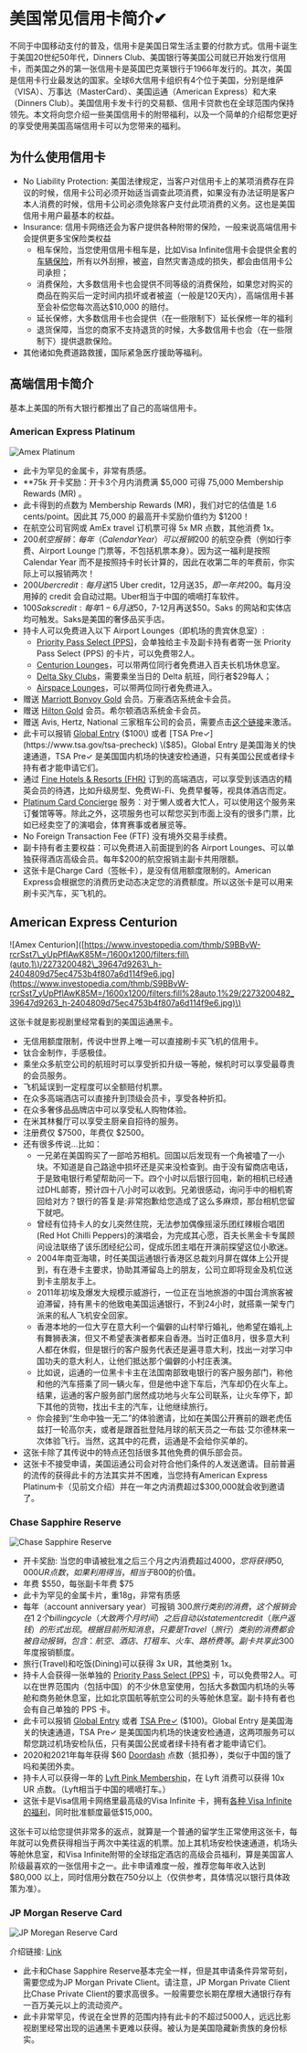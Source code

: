 # 美国常见信用卡简介✔

不同于中国移动支付的普及，信用卡是美国日常生活主要的付款方式。信用卡诞生于美国20世纪50年代，Dinners Club、美国银行等美国公司就已开始发行信用卡，而美国之外的第一张信用卡是英国巴克莱银行于1966年发行的。其次，美国是信用卡行业最发达的国家。全球6大信用卡组织有4个位于美国，分别是维萨（VISA）、万事达（MasterCard）、美国运通（American Express）和大来（Dinners Club）。美国信用卡发卡行的交易额、信用卡贷款也在全球范围内保持领先。本文将向您介绍一些美国信用卡的附带福利，以及一个简单的介绍帮您更好的享受使用美国高端信用卡可以为您带来的福利。

## 为什么使用信用卡

* No Liability Protection: 美国法律规定，当客户对信用卡上的某项消费存在异议的时候，信用卡公司必须开始适当调查此项消费，如果没有办法证明是客户本人消费的时候，信用卡公司必须免除客户支付此项消费的义务。这也是美国信用卡用户最基本的权益。
* Insurance: 信用卡网络还会为客户提供各种附带的保险，一般来说高端信用卡会提供更多宝保险类权益
  * 租车保险，当您使用信用卡租车是，比如Visa Infinite信用卡会提供全套的[车辆保险](https://visa-infinite.com/bq/benefits/auto-rental-insurance_23)，所有以外刮擦，被盗，自然灾害造成的损失，都会由信用卡公司承担；
  * 消费保险，大多数信用卡也会提供不同等级的消费保险，如果您对购买的商品在购买后一定时间内损坏或者被盗（一般是120天内），高端信用卡甚至会补偿您每次高达$10,000 的赔付。
  * 延长保修，大多数信用卡也会提供（在一些限制下）延长保修一年的福利
  * 退货保障，当您的商家不支持退货的时候，大多数信用卡也会（在一些限制下）提供退款保险。
* 其他诸如免费道路救援，国际紧急医疗援助等福利。

## 高端信用卡简介

基本上美国的所有大银行都推出了自己的高端信用卡。

### American Express Platinum

![Amex Platinum](https://i0.wp.com/thepointsguy.com/wp-content/uploads/2017/03/IMG_7190.jpg?fit=2000%2C1333px&ssl=1)

* 此卡为罕见的金属卡，非常有质感。
* \*\*75k 开卡奖励：开卡3个月内消费满 $5,000 可得 75,000 Membership Rewards \(MR\) 。
* 此卡得到的点数为 Membership Rewards \(MR\)，我们对它的估值是 1.6 cents/point。因此其 75,000 的最高开卡奖励价值约为 $1200！
* 在航空公司官网或 AmEx travel 订机票可得 5x MR 点数，其他消费 1x。
* $200 航空报销：每年（Calendar Year）可以报销 ​$200 的航空杂费（例如行李费、Airport Lounge 门票等，不包括机票本身）。因为这一福利是按照 Calendar Year 而不是按照持卡时长计算的，因此在收第二年的年费前，你实际上可以报销两次！
* $200 Uber credit: 每月送$15 Uber credit，12月送$35，即一年共$200。每月没用掉的 credit 会自动过期。Uber相当于中国的嘀嘀打车软件。
* $100 Saks credit: 每年1-6月送​$50，7-12月再送$50。Saks 的网站和实体店均可触发。Saks是美国的奢侈品买手店。
* 持卡人可以免费进入以下 Airport Lounges（即机场的贵宾休息室）:
  * [Priority Pass Select \(PPS\)](https://www.prioritypass.com/en/select)，会单独给主卡及副卡持有者寄一张 Priority Pass Select \(PPS\) 的卡片，可以免费带2人。
  * [Centurion Lounges](http://thecenturionlounge.com/)，可以带两位同行者免费进入百夫长机场休息室。
  * [Delta Sky Clubs](https://www.delta.com/skyclub/skyclub.action)，需要乘坐当日的 Delta 航班，同行者$29每人；
  * [Airspace Lounges](http://www.airspacelounge.com/)，可以带两位同行者免费进入。
* 赠送 [Marriott Bonvoy Gold](https://www.marriott.com/loyalty/member-benefits.mi) 会员。万豪酒店系统金卡会员。
* 赠送 [Hilton Gold](https://hiltonhonors3.hilton.com/en/explore/benefits/index.html) 会员。希尔顿酒店系统金卡会员。
* 赠送 Avis, Hertz, National 三家租车公司的会员，需要点击[这个链接](https://global.americanexpress.com/card-benefits/detail/car-rental-privileges)来激活。
* 此卡可以报销 [Global Entry](https://www.cbp.gov/travel/trusted-traveler-programs/global-entry) \($100\) 或者 [TSA Pre✓](https://www.tsa.gov/tsa-precheck) \($85\)。Global Entry 是美国海关的快速通道，TSA Pre✓ 是美国国内机场的快速安检通道，只有美国公民或者绿卡持有者才能申请它们。
* 通过 [Fine Hotels & Resorts \(FHR\)](https://www.americanexpressfhr.com/featured_hotel_searches/new) 订到的高端酒店，可以享受到该酒店的精英会员的待遇，比如升级房型、免费Wi-Fi、免费早餐等，视具体酒店而定。
* [Platinum Card Concierge](https://www.americanexpress.com/us/credit-cards/benefits/detail/platinum-card-concierge/platinum) 服务：对于懒人或者大忙人，可以使用这个服务来订餐馆等等。除此之外，这项服务也可以帮您买到市面上没有的很多门票，比如已经卖空了的演唱会，体育赛事或者展览等。
* No Foreign Transaction Fee \(FTF\) 没有境外交易手续费。
* 副卡持有者主要权益：可以免费进入前面提到的各 Airport Lounges、可以单独获得酒店高级会员。每年$200的航空报销主副卡共用限额。
* 这张卡是Charge Card（签帐卡），是没有信用额度限制的。American Express会根据您的消费历史动态决定您的消费额度。所以这张卡是可以用来刷卡买汽车，买飞机的。

## American Express Centurion

!\[Amex Centurion\]\([https://www.investopedia.com/thmb/S9BBvW-rcrSst7\_yUpPflAwK85M=/1600x1200/filters:fill\(auto,1\)/2273200482\_39647d9263\_h-2404809d75ec4753b4f807a6d114f9e6.jpg](https://www.investopedia.com/thmb/S9BBvW-rcrSst7_yUpPflAwK85M=/1600x1200/filters:fill%28auto,1%29/2273200482_39647d9263_h-2404809d75ec4753b4f807a6d114f9e6.jpg)\)

这张卡就是影视剧里经常看到的美国运通黑卡。

* 无信用额度限制，传说中世界上唯一可以直接刷卡买飞机的信用卡。
* 钛合金制作，手感极佳。
* 乘坐众多航空公司的航班时可以享受折扣升级一等舱，候机时可以享受最尊贵的会员服务。
* 飞机延误到一定程度可以全额赔付机票。
* 在众多高端酒店可以直接升到顶级会员卡，享受各种折扣。
* 在众多奢侈品品牌店中可以享受私人购物体验。
* 在米其林餐厅可以享受主厨亲自招待的服务。
* 注册费仅 $7500，年费仅 $2500。
* 还有很多传说…比如：
  * 一兄弟在美国购买了一部哈苏相机。回国以后发现有一个角被嗑了一小块。不知道是自己路途中损坏还是买来没检查到。由于没有留商店电话，于是致电银行希望帮助问一下。四个小时以后银行回电，新的相机已经通过DHL邮寄，预计四十八小时可以收到。兄弟很感动，询问手中的相机寄回给对方？银行的答复是:非常抱歉给您造成了这么多麻烦，那台相机您留下就吧。
  * 曾经有位持卡人的女儿突然住院，无法参加偶像摇滚乐团红辣椒合唱团\(Red Hot Chilli Peppers\)的演唱会，为完成其心愿，百夫长黑金卡专属顾问设法联络了该乐团经纪公司，促成乐团主唱在开演前探望这位小歌迷。
  * 2004年南亚海啸，时任美国运通银行香港区总裁刘月屏在媒体上公开提到，有在港卡主要求，协助其滞留岛上的朋友，公司立即将现金及机位送到卡主朋友手上。
  * 2011年初埃及爆发大规模示威游行，一位正在当地旅游的中国台湾旅客被迫滞留，持有黑卡的他致电美国运通银行，不到24小时，就搭乘一架专门派来的私人飞机安全回家。
  * 香港本地的一位大亨在意大利一个偏僻的山村举行婚礼，他希望在婚礼上有舞狮表演，但又不希望表演者都来自香港。当时正值8月，很多意大利人都在休假，但是银行的客户服务代表还是遍寻意大利，找出一对学习中国功夫的意大利人，让他们抵达那个偏僻的小村庄表演。
  * 比如说，运通的一位黑卡卡主在法国南部致电银行的客户服务部门，称他和他的汽车搭乘了同一辆火车，但是他中途下车后，汽车却仍在火车上。结果，运通的客户服务部门居然成功地与火车公司联系，让火车停下，卸下其他的货物，找出卡主的汽车，让他继续旅行。
  * 你会接到“生命中独一无二”的体验邀请，比如在美国公开赛前的跟老虎伍兹打一轮高尔夫，或者是跟首批登陆月球的航天员之一布兹·艾尔德林来一次体验飞行。当然，这其中的花费，运通是不会给你买单的。
* 这张卡除了其传说中的特点还包括很多其他免费的俱乐部会员。
* 这张卡不接受申请，美国运通公司会对符合他们条件的人发送邀请。目前普遍的流传的获得此卡的方法其实并不困难，当您持有American Express Platinum卡（见前文介绍）并在一年之内消费超过$300,000就会收到邀请了。

### Chase Sapphire Reserve

![Chase Sapphire Reserve](https://frequentmiler.boardingarea.com/wp-content/uploads/2017/08/Sapphire-Reserve-Greg-e1574007181646.jpg)

* 开卡奖励: 当您的申请被批准之后三个月之内消费超过$4000，您将获得50,000 UR点数，如果利用得当，相当于$800的价值。
* 年费 $550，每张副卡年费 $75
* 此卡为罕见的金属卡片，重18g，非常有质感
* 每年（account anniversary year）可报销 $300 旅行类别的消费，这个报销会在1~2个 billing cycle（大致两个月时间）之后自动以 statement credit （账户返钱）的形式出现。根据目前所知消息，只要是 Travel（旅行） 类别的消费都会被自动报销，包含：航空、酒店、打租车、火车、路桥费等。副卡共享此$300年度报销额度。
* 旅行\(Travel\)和吃饭\(Dining\)可以获得 3x UR，其他类别 1x。
* 持卡人会获得一张单独的 [Priority Pass Select \(PPS\)](https://www.prioritypass.com/en/select) 卡，可以免费带2人。可以在世界范围内（包括中国）的不少休息室使用，包括大多数国内机场的头等舱和商务舱休息室，比如北京国航等航空公司的头等舱休息室。副卡持有者也会有自己单独的 PPS 卡。
* 此卡可以报销 [Global Entry](https://www.cbp.gov/travel/trusted-traveler-programs/global-entry) 或者  [TSA Pre✓](https://www.tsa.gov/tsa-precheck) \($100\)。Global Entry 是美国海关的快速通道，TSA Pre✓ 是美国国内机场的快速安检通道，这两项服务可以帮您跳过机场安检队伍，只有美国公民或者绿卡持有者才能申请它们。
* 2020和2021年每年获得 $60 [Doordash](https://apply.uscreditcardguide.com/credit-card/doordash/apply/) 点数（抵扣券），类似于中国的饿了吗和美团外卖。
* 持卡人可以获得一年的 [Lyft Pink Membership](https://help.lyft.com/hc/en-us/articles/360037342653-Lyft-Pink)，在 Lyft 消费可以获得 10x UR 点数。（Lyft相当于中国的嘀嘀打车。）
* 这张卡是Visa信用卡网络里最高级的Visa Infinite 卡，拥有[各种 Visa Infinite 的福利](https://www.uscreditcardguide.com/visa-信用卡福利简介/)，同时批准额度最低$15,000。

这张卡可以给您提供非常多的返点，就算是一个普通的留学生正常使用这张卡，每年就可以免费获得相当于两次中美往返的机票。加上其机场安检快速通道，机场头等舱休息室，和Visa Infinite附带的全球指定酒店的高级会员福利，算是美国富人阶级最喜欢的一张信用卡之一。此卡申请难度一般，推荐您每年收入达到$80,000 以上，同时信用分数在750分以上（仅供参考，具体情况以银行具体政策为准）。

### JP Morgan Reserve Card

![JP Moregan Reserve Card](https://therewardboss.com/wp-content/uploads/2016/09/JP-Morgan-Reserve-Credit-Card-100000-Bonus.png)

介绍链接: [Link](https://www.chase.com/card-benefits/jpmreserve/travel)

* 此卡和Chase Sapphire Reserve基本完全一样，但是其申请条件异常苛刻，需要您成为JP Morgan Private Client。请注意，JP Morgan Private Client比Chase Private Client的要求高很多。一般需要您长期在摩根大通银行存有一百万美元以上的流动资产。
* 此卡非常罕见，传说在全世界的范围内持有此卡的不超过5000人，远远比影视剧里经常出现的运通黑卡更难以获得。被认为是美国隐藏新贵族的身份标实。

